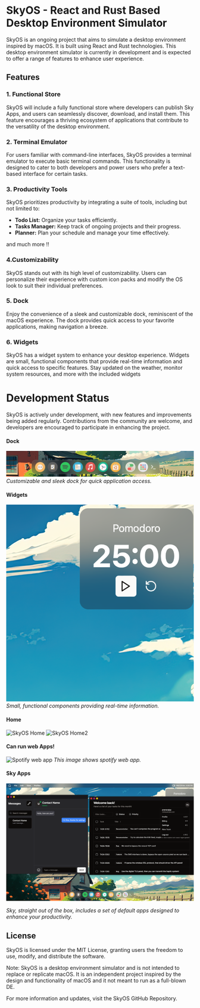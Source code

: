 # SkyOS - React and Rust Based Desktop Environment Simulator

SkyOS is an ongoing project that aims to simulate a desktop environment inspired by macOS. It is built using React and Rust technologies. This desktop environment simulator is currently in development and is expected to offer a range of features to enhance user experience.

## Features

### 1. Functional Store
SkyOS will include a fully functional store where developers can publish Sky Apps, and users can seamlessly discover, download, and install them. This feature encourages a thriving ecosystem of applications that contribute to the versatility of the desktop environment.

### 2. Terminal Emulator
For users familiar with command-line interfaces, SkyOS provides a terminal emulator to execute basic terminal commands. This functionality is designed to cater to both developers and power users who prefer a text-based interface for certain tasks.

### 3. Productivity Tools
SkyOS prioritizes productivity by integrating a suite of tools, including but not limited to:
- **Todo List:** Organize your tasks efficiently.
- **Tasks Manager:** Keep track of ongoing projects and their progress.
- **Planner:** Plan your schedule and manage your time effectively.

and much more !!

### 4.Customizability


SkyOS stands out with its high level of customizability. Users can personalize their experience with custom icon packs and modify the OS look to suit their individual preferences.

### 5. Dock
Enjoy the convenience of a sleek and customizable dock, reminiscent of the macOS experience. The dock provides quick access to your favorite applications, making navigation a breeze.

### 6. Widgets
SkyOS has a widget system to enhance your desktop experience. Widgets are small, functional components that provide real-time information and quick access to specific features. Stay updated on the weather, monitor system resources, and more with the included widgets

# Development Status

SkyOS is actively under development, with new features and improvements being added regularly. Contributions from the community are welcome, and developers are encouraged to participate in enhancing the project.

#### Dock
![SkyOS Dock](images/dock.png)
*Customizable and sleek dock for quick application access.*

#### Widgets
![SkyOS Widgets](images/widgets.png)
*Small, functional components providing real-time information.*

#### Home
![SkyOS Home](images/home.png)
![SkyOS Home2](images/home1.png)

#### Can run web Apps!
![Spotify web app](images/webapp.png)
*This image shows spotify web app.*

#### Sky Apps
![Sky apps](images/BAsicApps.png)

*Sky, straight out of the box, includes a set of default apps designed to enhance your productivity.*





## License

SkyOS is licensed under the MIT License, granting users the freedom to use, modify, and distribute the software.

Note: SkyOS is a desktop environment simulator and is not intended to replace or replicate macOS. It is an independent project inspired by the design and functionality of macOS and it not meant to run as a full-blown DE.

For more information and updates, visit the SkyOS GitHub Repository.